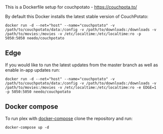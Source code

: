 This is a Dockerfile setup for couchpotato - https://couchpota.to/

By default this Docker installs the latest stable version of CouchPotato:

```
docker run -d --net="host" --name="couchpotato" -v /path/to/couchpotato/data:/config -v /path/to/downloads:/downloads -v /path/to/movies:/movies -v /etc/localtime:/etc/localtime:ro -p 5050:5050 needo/couchpotato
```

Edge
----
If you would like to run the latest updates from the master branch as well as enable in-app updates run:

```
docker run -d --net="host" --name="couchpotato" -v /path/to/couchpotato/data:/config -v /path/to/downloads:/downloads -v /path/to/movies:/movies -v /etc/localtime:/etc/localtime:ro -e EDGE=1 -p 5050:5050 needo/couchpotato
```

Docker compose
--------------

To run plex with [docker-compose](https://docs.docker.com/compose/) clone the repository and run:

```
docker-compose up -d
```